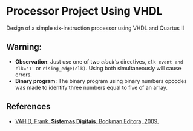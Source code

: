 # Processor Project Using VHDL
 Design of a simple six-instruction processor using VHDL and Quartus II
 
 ## Warning:
 
 * **Observation**: Just use one of two *clock's* directives, `clk event and clk='1'` or `rising_edge(clk)`. Using both simultaneously will cause errors.
 * **Binary program**: The binary program using binary numbers opcodes was made to identify three numbers equal to five of an array.
 
 ## References
* [VAHID, Frank. **Sistemas Digitais**. Bookman Editora, 2009.][def]

[def]: https://books.google.com.br/books?hl=pt-BR&lr=&id=8xT9sD0kpfUC&oi=fnd&pg=PR7&dq=Sistemas+Digitais:+Projeto,+Otimiza%C3%A7%C3%A3o+e+HDL&ots=KGA6dZ1DY3&sig=XiLvQy0yNPjrvm5z88Pmiwl9N2c#v=onepage&q=Sistemas%20Digitais%3A%20Projeto%2C%20Otimiza%C3%A7%C3%A3o%20e%20HDL&f=false
